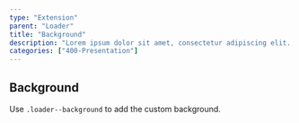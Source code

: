 ```yaml
---
type: "Extension"
parent: "Loader"
title: "Background"
description: "Lorem ipsum dolor sit amet, consectetur adipiscing elit. Nunc tempus laoreet leo sit amet iaculis."
categories: ["400-Presentation"]
---
```


## Background

Use `.loader--background` to add the custom background.

<demo>
  <demovanilla src="inline/demo/loader/background-spinner">
  </demovanilla>
  <demovanilla src="inline/demo/loader/background-direction">
  </demovanilla>
  <demovanilla src="inline/demo/loader/background-size">
  </demovanilla>
</demo>
